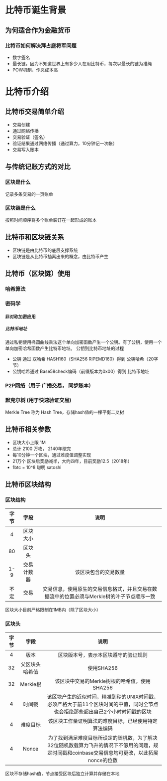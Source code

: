 # 比特币诞生背景
## 为何适合作为金融货币
### 比特币如何解决拜占庭将军问题
- 数字签名
- 最长链，因为不知道世界上有多少人在用比特币，每次以最长的链为准绳
- POW机制，作恶成本高
# 比特币介绍
## 比特币交易简单介绍
- 交易创建
- 通过网络传播
- 交易验证（签名）
- 验证结果通过网络传播（通过算力，10分钟记一次帐）
- 交易写入账本
## 与传统记账方式的对比
### 区块是什么
记录多条交易的一页账单
### 区块链是什么
按照时间顺序将多个账单装订在一起形成的账本
## 比特币和区块链关系
- 区块链是由比特币的底层支撑系统
- 区块链是从比特币抽离出来的概念，由比特币产生
## 比特币（区块链）使用
### 哈希算法
### 密码学
#### 非对称加密应用
##### 比特币地址
通过私钥使用椭圆曲线乘法这个单向加密函数产生一个公钥。有了公钥，使用一个单向加密哈希函数产生比特币地址。
公钥到比特币地址的过程
- 公钥 通过 双哈希 HASH160（SHA256 RIPEMD160）得到 公钥哈希（20字节）
- 公钥哈希通过 Base58check编码（前缀版本为0x00）得到 比特币地址
### P2P网络（用于 广播交易， 同步账本）
### 默克尔树 (用于快速验证交易)
Merkle Tree 称为 Hash Tree，存储hash值的一棵平衡二叉树
## 比特币相关参数
- 区块大小上限 1M
- 总计 2100 万枚， 2140年挖完
- 每10分钟一个区块，通过难度值调整实现
- 21万个 区块后奖励减半，大约四年，目前奖励12.5（2018年）
- 1btc = 10^8 聪明 satoshi
## 比特币区块结构
### 区块结构
|字节|字段|说明|
|:-:|:-:|:-:|
|4|区块大小||
|80|区块头||
|1-9|交易计数器|该区块包含的交易数量|
|不定|交易|交易信息，使用原生的交易信息格式，并且交易在数据流中的位置必须与Merkle树的叶子节点顺序一致|
区块大小目前严格限制在1MB内（除了区块大小）
### 区块头
|字节|字段|说明|
|:-:|:-:|:-:|
|4|版本|区块版本号，表示本区块遵守的验证规则|
|32|父区块头哈希值|使用SHA256|
|32|Merkle根|该区块中交易的Merkle树根的哈希值，使用SHA256|
|4|时间戳|该区块产生的近似时间，精准到秒的UNIX时间戳，必须严格大于前11个区块时间的中值，同时全节点也会拒绝那些超出自己2个小时时间戳的区块|
|4|难度目标|该区块工作量证明算法的难度目标，已经使用特定算法编码|
|4|Nonce|为了找到满足难度目标所设定的随机数，为了解决32位随机数载算力飞升的情况下不够用的问题，规定时间戳和coinbase交易信息均可更改，以此拓展nonce的位数|
区块不存储hash值，节点接受区块后独立计算并存储在本地
















